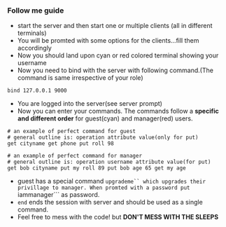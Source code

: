 ### Follow me guide
* start the server and then start one or multiple clients (all in different terminals)
* You will be promted with some options for the clients...fill them accordingly
* Now you should land upon cyan or red colored terminal showing your username
* Now you need to bind with the server with following command.(The command is same irrespective of your role)</br>
```
bind 127.0.0.1 9000
```
* You are logged into the server(see server prompt)
* Now you can enter your commands. The commands follow a **specific and different order** for guest(cyan) and manager(red) users.

```
# an example of perfect command for guest
# general outline is: operation attribute value(only for put)
get cityname get phone put roll 98
```
```
# an example of perfect command for manager
# general outline is: operation username attribute value(for put)
get bob cityname put my roll 89 put bob age 65 get my age
```
* guest has a special command ```upgrademe`` which upgrades their privillage to manager. When promted with a password put ```iammanager``` as password.
* ```end``` ends the session with server and should be used as a single command.
* Feel free to mess with the code! but **DON'T MESS WITH THE SLEEPS**
